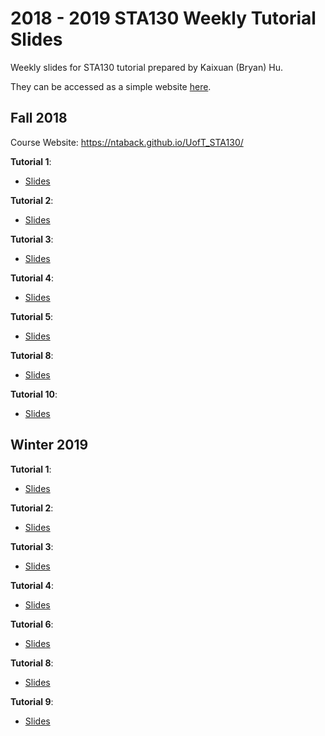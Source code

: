 # 2018 - 2019 STA130 Weekly Tutorial Slides
Weekly slides for STA130 tutorial prepared by Kaixuan (Bryan) Hu.

They can be accessed as a simple website <a href="https://kaixuan0623.github.io/STA130-Weekly-Tutorial-Slides/">here</a>.

## Fall 2018

Course Website: <a href="https://ntaback.github.io/UofT_STA130/">https://ntaback.github.io/UofT_STA130/</a>

**Tutorial 1**:
- <a href="https://kaixuan0623.github.io/STA130-Weekly-Tutorial-Slides/sta130fall2018w1tut.pdf">Slides</a>

**Tutorial 2**: 
- <a href="https://kaixuan0623.github.io/STA130-Weekly-Tutorial-Slides/sta130fall2018w2tut.pdf">Slides</a>

**Tutorial 3**:
- <a href="https://kaixuan0623.github.io/STA130-Weekly-Tutorial-Slides/sta130fall2018w3tut.pdf">Slides</a>

**Tutorial 4**:
- <a href="https://kaixuan0623.github.io/STA130-Weekly-Tutorial-Slides/sta130fall2018w4tut.pdf">Slides</a>

**Tutorial 5**: 
- <a href="https://kaixuan0623.github.io/STA130-Weekly-Tutorial-Slides/sta130fall2018w5tut.pdf">Slides</a>

**Tutorial 8**: 
- <a href="https://kaixuan0623.github.io/STA130-Weekly-Tutorial-Slides/sta130fall2018w8tut.pdf">Slides</a>

**Tutorial 10**: 
- <a href="https://kaixuan0623.github.io/STA130-Weekly-Tutorial-Slides/sta130fall2018w10tut.pdf">Slides</a>


## Winter 2019

**Tutorial 1**:
- <a href="https://kaixuan0623.github.io/STA130-Weekly-Tutorial-Slides/sta130winter2019w1tut.pdf">Slides</a>

**Tutorial 2**:
- <a href="https://kaixuan0623.github.io/STA130-Weekly-Tutorial-Slides/sta130winter2019w2tut.pdf">Slides</a>

**Tutorial 3**:
- <a href="https://kaixuan0623.github.io/STA130-Weekly-Tutorial-Slides/sta130winter2019w3tut.pdf">Slides</a>

**Tutorial 4**:
- <a href="https://kaixuan0623.github.io/STA130-Weekly-Tutorial-Slides/sta130winter2019w4tut.pdf">Slides</a>

**Tutorial 6**:
- <a href="https://kaixuan0623.github.io/STA130-Weekly-Tutorial-Slides/w6.pdf">Slides</a>

**Tutorial 8**:
- <a href="https://kaixuan0623.github.io/STA130-Weekly-Tutorial-Slides/w8.pdf">Slides</a>

**Tutorial 9**:
- <a href="https://kaixuan0623.github.io/STA130-Weekly-Tutorial-Slides/w9.pdf">Slides</a>
